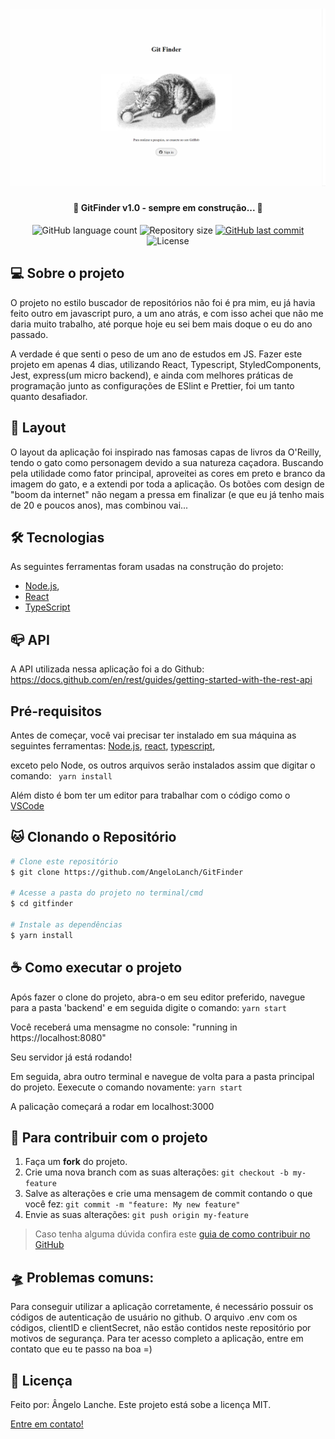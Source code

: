 <h1 align="center">
    <img alt="a cat playing with a ball" title="#GitFinder" src="./assets/../src/assets/presentation.png" />
</h1>

<h4 align="center">
	🚧 GitFinder v1.0 - sempre em construção... 🚧
</h4>

<p align="center">
  <img alt="GitHub language count" src="https://img.shields.io/github/languages/count/AngeloLanch/GitFinder?color=%2304D361">

  <img alt="Repository size" src="https://img.shields.io/github/repo-size/angeloLanch/GitFinder">

  <a href="https://github.com/AngeloLanch/GitFinder/commits/master">
    <img alt="GitHub last commit" src="https://img.shields.io/github/last-commit/AngeloLanch/GitFinder">
  </a>

  <img alt="License" src="https://img.shields.io/badge/license-MIT-brightgreen">
</p>


## 💻 Sobre o projeto

O projeto no estilo buscador de repositórios não foi é pra mim, eu já havia feito outro em javascript puro, a um ano atrás, e com isso achei que não me daria muito trabalho, até porque hoje eu sei bem mais doque o eu do ano passado.

A verdade é que senti o peso de um ano de estudos em JS. Fazer este projeto em apenas 4 dias, utilizando React, Typescript, StyledComponents, Jest, express(um micro backend), e ainda com melhores práticas de programação junto as configurações de ESlint e Prettier, foi um tanto quanto desafiador.

## 🎨 Layout

O layout da aplicação foi inspirado nas famosas capas de livros da O'Reilly, tendo o gato como personagem devido a sua natureza caçadora. Buscando pela utilidade como fator principal, aproveitei as cores em preto e branco da imagem do gato, e a extendi por toda a aplicação.
Os botões com design de "boom da internet" não negam a pressa em finalizar (e que eu já tenho mais de 20 e poucos anos), mas combinou vai...

## 🛠 Tecnologias

As seguintes ferramentas foram usadas na construção do projeto:
- [Node.js][nodejs],
- [React][react]
- [TypeScript][typescript]

## :mailbox_closed: API

A API utilizada nessa aplicação foi a do Github:
https://docs.github.com/en/rest/guides/getting-started-with-the-rest-api


## Pré-requisitos
Antes de começar, você vai precisar ter instalado em sua máquina as seguintes ferramentas:
[Node.js][nodejs],
[react],
[typescript],

exceto pelo Node, os outros arquivos serão instalados assim que digitar o comando:
``` yarn install```

Além disto é bom ter um editor para trabalhar com o código como o [VSCode][vscode]

## :cat: Clonando o Repositório

```bash
# Clone este repositório
$ git clone https://github.com/AngeloLanch/GitFinder

# Acesse a pasta do projeto no terminal/cmd
$ cd gitfinder

# Instale as dependências
$ yarn install

```

## :coffee: Como executar o projeto

Após fazer o clone do projeto, abra-o em seu editor preferido, navegue para a pasta 'backend' e em seguida digite o comando:
```yarn start```

Você receberá uma mensagme no console:
"running in https://localhost:8080"

Seu servidor já está rodando!

Em seguida, abra outro terminal e navegue de volta para a pasta principal do projeto. Eexecute o comando novamente:
```yarn start```

A palicação começará a rodar em localhost:3000

## :raising_hand: Para contribuir com o projeto

1. Faça um **fork** do projeto.
2. Crie uma nova branch com as suas alterações: `git checkout -b my-feature`
3. Salve as alterações e crie uma mensagem de commit contando o que você fez: `git commit -m "feature: My new feature"`
4. Envie as suas alterações: `git push origin my-feature`
> Caso tenha alguma dúvida confira este [guia de como contribuir no GitHub](https://github.com/firstcontributions/first-contributions)

## :flying_saucer: Problemas comuns:

Para conseguir utilizar a aplicação corretamente, é necessário possuir os códigos de autenticação de usuário no github.
O arquivo .env com os códigos, clientID e clientSecret, não estão contidos neste repositório por motivos de segurança.
Para ter acesso completo a aplicação, entre em contato que eu te passo na boa =)

## 📝 Licença

Feito por: Ângelo Lanche.
Este projeto está sobe a licença MIT.

[Entre em contato!](https://www.linkedin.com/in/AngeloLanch/)

[nodejs]: https://nodejs.org/
[typescript]: https://www.typescriptlang.org/
[yarn]: https://yarnpkg.com/
[vscode]: https://code.visualstudio.com/
[react]: https://reactjs.org/docs/getting-started.html
[githubAPI]: https://docs.github.com/en/rest
[githubOauth]: https://docs.github.com/en/developers/apps/building-oauth-apps/authorizing-oauth-apps
[license]: https://opensource.org/licenses/MIT
